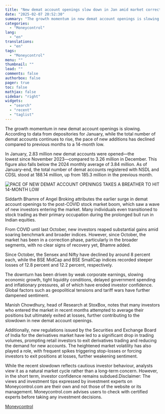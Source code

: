```yaml
---
title: "New demat account openings slow down in Jan amid market correction"
date: "2025-02-07 20:52:30"
summary: "The growth momentum in new demat account openings is slowing. According to data from depositories for January, while the total number of demat accounts continues to rise, the pace of new additions has declined compared to previous months to a 14-month low.In January, 2.83 million new demat accounts were opened—the..."
categories:
  - "Moneycontrol"
lang:
  - "en"
translations:
  - "en"
tags:
  - "Moneycontrol"
menu: ""
thumbnail: ""
lead: ""
comments: false
authorbox: false
pager: true
toc: false
mathjax: false
sidebar: "right"
widgets:
  - "search"
  - "recent"
  - "taglist"
---
```


The growth momentum in new demat account openings is slowing. According to data from depositories for January, while the total number of demat accounts continues to rise, the pace of new additions has declined compared to previous months to a 14-month low.

In January, 2.83 million new demat accounts were opened—the lowest since November 2023—compared to 3.26 million in December. This figure also falls below the 2024 monthly average of 3.84 million. As of January-end, the total number of demat accounts registered with NSDL and CDSL stood at 188.14 million, up from 185.3 million in the previous month.

![PACE OF NEW DEMAT ACCOUNT OPENINGS TAKES A BREATHER TO HIT 14-MONTH LOW](https://s3.tradingview.com/news/image/moneycontrol:db2920555094b-2d7c9ddb8e88d65afdd2b64855ce72a5-resized.jpeg)

Siddarth Bhamre of Angel Broking attributes the earlier surge in demat account openings to the post-COVID stock market boom, which saw a wave of new investors entering the market. Many individuals even transitioned to stock trading as their primary occupation during the prolonged bull run in Indian equities.

From COVID until last October, new investors reaped substantial gains amid soaring benchmark and broader indices. However, since October, the market has been in a correction phase, particularly in the broader segments, with no clear signs of recovery yet, Bhamre added.

Since October, the Sensex and Nifty have declined by around 8 percent each, while the BSE MidCap and BSE SmallCap indices recorded steeper losses of 12.8 percent and 12.2 percent, respectively.

The downturn has been driven by weak corporate earnings, slowing economic growth, tight liquidity conditions, delayed government spending and inflationary pressures, all of which have eroded investor confidence. Global factors such as geopolitical tensions and tariff wars have further dampened sentiment.

Manish Chowdhury, head of Research at StoxBox, notes that many investors who entered the market in recent months attempted to average their positions but ultimately exited at losses, further contributing to the slowdown in new demat account openings.

Additionally, new regulations issued by the Securities and Exchange Board of India for the derivatives market have led to a significant drop in trading volumes, prompting retail investors to exit derivatives trading and reducing the demand for new accounts. The heightened market volatility has also played a role, with frequent spikes triggering stop-losses or forcing investors to exit positions at losses, further weakening sentiment.

While the recent slowdown reflects cautious investor behaviour, analysts view it as a natural market cycle rather than a long-term concern. However, in the short term, investor confidence remains subdued.Disclaimer: The views and investment tips expressed by investment experts on Moneycontrol.com are their own and not those of the website or its management. Moneycontrol.com advises users to check with certified experts before taking any investment decisions.

[Moneycontrol](https://www.tradingview.com/news/moneycontrol:db2920555094b:0-new-demat-account-openings-slow-down-in-jan-amid-market-correction/)
